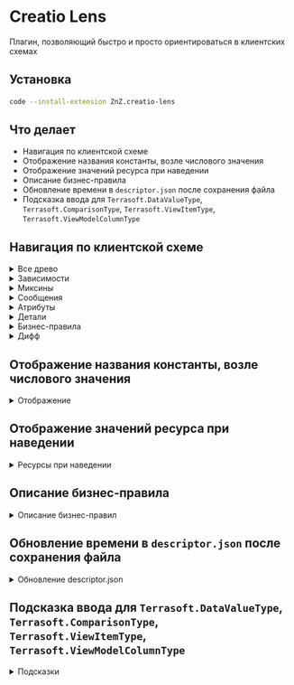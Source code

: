 # Creatio Lens

Плагин, позволяющий быстро и просто ориентироваться в клиентских схемах

## Установка

```bash
code --install-extension ZnZ.creatio-lens
```

## Что делает
* Навигация по клиентской схеме
* Отображение названия константы, возле числового значения
* Отображение значений ресурса при наведении
* Описание бизнес-правила
* Обновление времени в `descriptor.json` после сохранения файла
* Подсказка ввода для `Terrasoft.DataValueType`, `Terrasoft.ComparisonType`, `Terrasoft.ViewItemType`, `Terrasoft.ViewModelColumnType`
## Навигация по клиентской схеме
<details> 
  <summary>Все древо</summary>
  <img src="https://github.com/ZnZq/creatio-lens/raw/master/images/tree/tree.jpg" alt="tree.jpg">
</details>
<details> 
  <summary>Зависимости</summary>
  <img src="https://github.com/ZnZq/creatio-lens/raw/master/images/tree/dependencies.jpg" alt="dependencies.jpg">
</details>
<details> 
  <summary>Миксины</summary>
  <img src="https://github.com/ZnZq/creatio-lens/raw/master/images/tree/mixins.jpg" alt="mixins.jpg">
</details>
<details> 
  <summary>Сообщения</summary>
  <img src="https://github.com/ZnZq/creatio-lens/raw/master/images/tree/messages.jpg" alt="messages.jpg">
</details>
<details> 
  <summary>Атрибуты</summary>
  <img src="https://github.com/ZnZq/creatio-lens/raw/master/images/tree/attributes.jpg" alt="attributes.jpg">
</details>
<details> 
  <summary>Детали</summary>
  <img src="https://github.com/ZnZq/creatio-lens/raw/master/images/tree/details.jpg" alt="details.jpg">
</details>
<details> 
  <summary>Бизнес-правила</summary>
  <img src="https://github.com/ZnZq/creatio-lens/raw/master/images/tree/businessRules.jpg" alt="businessRules.jpg">
</details>
<details> 
  <summary>Дифф</summary>
  <img src="https://github.com/ZnZq/creatio-lens/raw/master/images/tree/diff.jpg" alt="diff.jpg">
</details>

## Отображение названия константы, возле числового значения
<details> 
  <summary>Отображение</summary>
  <img src="https://github.com/ZnZq/creatio-lens/raw/master/images/highlight/highlight1.jpg" alt="highlight1.jpg">
  <img src="https://github.com/ZnZq/creatio-lens/raw/master/images/highlight/highlight2.jpg" alt="highlight2.jpg">
  <img src="https://github.com/ZnZq/creatio-lens/raw/master/images/highlight/highlight3.jpg" alt="highlight3.jpg">
</details>

## Отображение значений ресурса при наведении
<details> 
  <summary>Ресурсы при наведении</summary>
  <img src="https://github.com/ZnZq/creatio-lens/raw/master/images/hover/hover1.jpg" alt="hover1.jpg">
  <img src="https://github.com/ZnZq/creatio-lens/raw/master/images/hover/hover2.jpg" alt="hover2.jpg">
  <img src="https://github.com/ZnZq/creatio-lens/raw/master/images/hover/hover3.jpg" alt="hover3.jpg">
  <img src="https://github.com/ZnZq/creatio-lens/raw/master/images/hover/hover4.jpg" alt="hover4.jpg">
</details>

## Описание бизнес-правила
<details> 
  <summary>Описание бизнес-правил</summary>
  <img src="https://github.com/ZnZq/creatio-lens/raw/master/images/businessRule/businessRule.jpg" alt="businessRule.jpg">
</details>

## Обновление времени в `descriptor.json` после сохранения файла
<details> 
  <summary>Обновление descriptor.json</summary>
  <img src="https://github.com/ZnZq/creatio-lens/raw/master/images/update_descriptor/update_descriptor.gif" alt="update_descriptor.gif">
</details>

## Подсказка ввода для `Terrasoft.DataValueType`, `Terrasoft.ComparisonType`, `Terrasoft.ViewItemType`, `Terrasoft.ViewModelColumnType`
<details> 
  <summary>Подсказки</summary>
  <img src="https://github.com/ZnZq/creatio-lens/raw/master/images/complete/complete1.jpg" alt="complete1.jpg">
  <img src="https://github.com/ZnZq/creatio-lens/raw/master/images/complete/complete2.jpg" alt="complete2.jpg">
  <img src="https://github.com/ZnZq/creatio-lens/raw/master/images/complete/complete3.jpg" alt="complete3.jpg">
  <img src="https://github.com/ZnZq/creatio-lens/raw/master/images/complete/complete4.jpg" alt="complete4.jpg">
</details>
